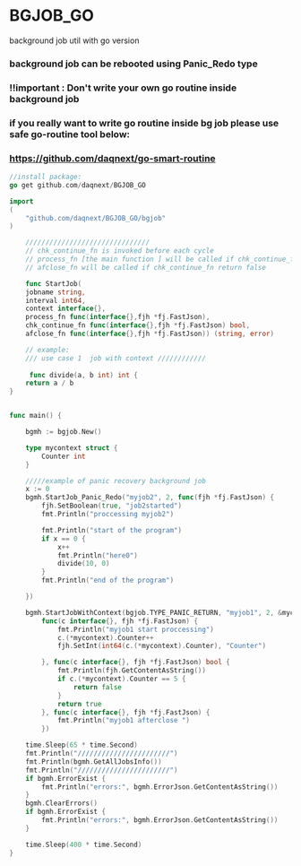 # BGJOB_GO
background job util with go version

### background job can be rebooted using Panic_Redo type

### !!important : Don't write your own go routine inside background job
### if you really want to write go routine inside bg job please use safe go-routine tool below:
### https://github.com/daqnext/go-smart-routine


```go
//install package:
go get github.com/daqnext/BGJOB_GO

import 
(
	"github.com/daqnext/BGJOB_GO/bgjob"
)
```

```go
	///////////////////////////////	
	// chk_continue_fn is invoked before each cycle 
	// process_fn [the main function ] will be called if chk_continue_fn return true
	// afclose_fn will be called if chk_continue_fn return false

	func StartJob(
	jobname string,
	interval int64,
	context interface{},
	process_fn func(interface{},fjh *fj.FastJson),
	chk_continue_fn func(interface{},fjh *fj.FastJson) bool,
	afclose_fn func(interface{},fjh *fj.FastJson)) (string, error)
```

```go
	// example:
	/// use case 1  job with context ////////////
	 
	 func divide(a, b int) int {
	return a / b
}


func main() {

	bgmh := bgjob.New()

	type mycontext struct {
		Counter int
	}

	/////example of panic recovery background job
	x := 0
	bgmh.StartJob_Panic_Redo("myjob2", 2, func(fjh *fj.FastJson) {
		fjh.SetBoolean(true, "job2started")
		fmt.Println("proccessing myjob2")

		fmt.Println("start of the program")
		if x == 0 {
			x++
			fmt.Println("here0")
			divide(10, 0)
		}
		fmt.Println("end of the program")

	})

	bgmh.StartJobWithContext(bgjob.TYPE_PANIC_RETURN, "myjob1", 2, &mycontext{Counter: 0},
		func(c interface{}, fjh *fj.FastJson) {
			fmt.Println("myjob1 start proccessing")
			c.(*mycontext).Counter++
			fjh.SetInt(int64(c.(*mycontext).Counter), "Counter")

		}, func(c interface{}, fjh *fj.FastJson) bool {
			fmt.Println(fjh.GetContentAsString())
			if c.(*mycontext).Counter == 5 {
				return false
			}
			return true
		}, func(c interface{}, fjh *fj.FastJson) {
			fmt.Println("myjob1 afterclose ")
		})

	time.Sleep(65 * time.Second)
	fmt.Println("///////////////////////")
	fmt.Println(bgmh.GetAllJobsInfo())
	fmt.Println("///////////////////////")
	if bgmh.ErrorExist {
		fmt.Println("errors:", bgmh.ErrorJson.GetContentAsString())
	}
	bgmh.ClearErrors()
	if bgmh.ErrorExist {
		fmt.Println("errors:", bgmh.ErrorJson.GetContentAsString())
	}

	time.Sleep(400 * time.Second)
}

 
```